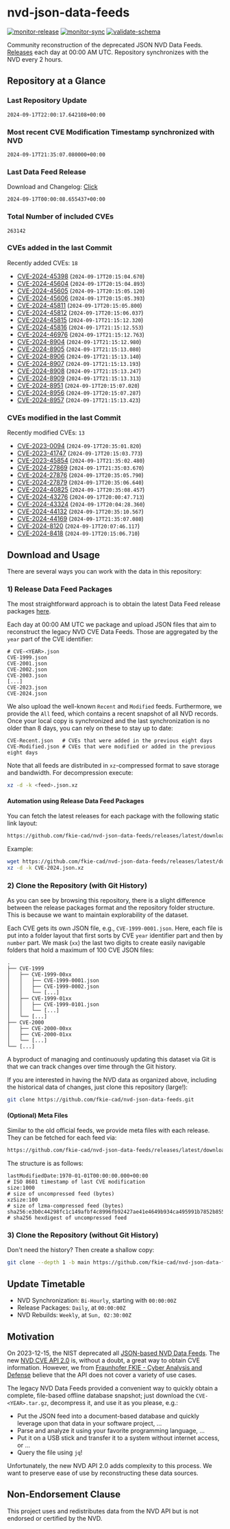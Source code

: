 # nvd-json-data-feeds

[![monitor-release](https://github.com/fkie-cad/nvd-json-data-feeds/actions/workflows/monitor_release.yml/badge.svg)](https://github.com/fkie-cad/nvd-json-data-feeds/actions/workflows/monitor_release.yml)
[![monitor-sync](https://github.com/fkie-cad/nvd-json-data-feeds/actions/workflows/monitor_sync.yml/badge.svg)](https://github.com/fkie-cad/nvd-json-data-feeds/actions/workflows/monitor_sync.yml)
[![validate-schema](https://github.com/fkie-cad/nvd-json-data-feeds/actions/workflows/validate_schema.yml/badge.svg)](https://github.com/fkie-cad/nvd-json-data-feeds/actions/workflows/validate_schema.yml)

Community reconstruction of the deprecated JSON NVD Data Feeds.
[Releases](https://github.com/fkie-cad/nvd-json-data-feeds/releases/latest) each day at 00:00 AM UTC.
Repository synchronizes with the NVD every 2 hours.

## Repository at a Glance

### Last Repository Update

```plain
2024-09-17T22:00:17.642108+00:00
```

### Most recent CVE Modification Timestamp synchronized with NVD

```plain
2024-09-17T21:35:07.080000+00:00
```

### Last Data Feed Release

Download and Changelog: [Click](https://github.com/fkie-cad/nvd-json-data-feeds/releases/latest)

```plain
2024-09-17T00:00:08.655437+00:00
```

### Total Number of included CVEs

```plain
263142
```

### CVEs added in the last Commit

Recently added CVEs: `18`

- [CVE-2024-45398](CVE-2024/CVE-2024-453xx/CVE-2024-45398.json) (`2024-09-17T20:15:04.670`)
- [CVE-2024-45604](CVE-2024/CVE-2024-456xx/CVE-2024-45604.json) (`2024-09-17T20:15:04.893`)
- [CVE-2024-45605](CVE-2024/CVE-2024-456xx/CVE-2024-45605.json) (`2024-09-17T20:15:05.120`)
- [CVE-2024-45606](CVE-2024/CVE-2024-456xx/CVE-2024-45606.json) (`2024-09-17T20:15:05.393`)
- [CVE-2024-45811](CVE-2024/CVE-2024-458xx/CVE-2024-45811.json) (`2024-09-17T20:15:05.800`)
- [CVE-2024-45812](CVE-2024/CVE-2024-458xx/CVE-2024-45812.json) (`2024-09-17T20:15:06.037`)
- [CVE-2024-45815](CVE-2024/CVE-2024-458xx/CVE-2024-45815.json) (`2024-09-17T21:15:12.320`)
- [CVE-2024-45816](CVE-2024/CVE-2024-458xx/CVE-2024-45816.json) (`2024-09-17T21:15:12.553`)
- [CVE-2024-46976](CVE-2024/CVE-2024-469xx/CVE-2024-46976.json) (`2024-09-17T21:15:12.763`)
- [CVE-2024-8904](CVE-2024/CVE-2024-89xx/CVE-2024-8904.json) (`2024-09-17T21:15:12.980`)
- [CVE-2024-8905](CVE-2024/CVE-2024-89xx/CVE-2024-8905.json) (`2024-09-17T21:15:13.080`)
- [CVE-2024-8906](CVE-2024/CVE-2024-89xx/CVE-2024-8906.json) (`2024-09-17T21:15:13.140`)
- [CVE-2024-8907](CVE-2024/CVE-2024-89xx/CVE-2024-8907.json) (`2024-09-17T21:15:13.193`)
- [CVE-2024-8908](CVE-2024/CVE-2024-89xx/CVE-2024-8908.json) (`2024-09-17T21:15:13.247`)
- [CVE-2024-8909](CVE-2024/CVE-2024-89xx/CVE-2024-8909.json) (`2024-09-17T21:15:13.313`)
- [CVE-2024-8951](CVE-2024/CVE-2024-89xx/CVE-2024-8951.json) (`2024-09-17T20:15:07.020`)
- [CVE-2024-8956](CVE-2024/CVE-2024-89xx/CVE-2024-8956.json) (`2024-09-17T20:15:07.287`)
- [CVE-2024-8957](CVE-2024/CVE-2024-89xx/CVE-2024-8957.json) (`2024-09-17T21:15:13.423`)


### CVEs modified in the last Commit

Recently modified CVEs: `13`

- [CVE-2023-0094](CVE-2023/CVE-2023-00xx/CVE-2023-0094.json) (`2024-09-17T20:35:01.820`)
- [CVE-2023-41747](CVE-2023/CVE-2023-417xx/CVE-2023-41747.json) (`2024-09-17T20:15:03.773`)
- [CVE-2023-45854](CVE-2023/CVE-2023-458xx/CVE-2023-45854.json) (`2024-09-17T21:35:02.480`)
- [CVE-2024-27869](CVE-2024/CVE-2024-278xx/CVE-2024-27869.json) (`2024-09-17T21:35:03.670`)
- [CVE-2024-27876](CVE-2024/CVE-2024-278xx/CVE-2024-27876.json) (`2024-09-17T20:35:05.790`)
- [CVE-2024-27879](CVE-2024/CVE-2024-278xx/CVE-2024-27879.json) (`2024-09-17T20:35:06.640`)
- [CVE-2024-40825](CVE-2024/CVE-2024-408xx/CVE-2024-40825.json) (`2024-09-17T20:35:08.457`)
- [CVE-2024-43276](CVE-2024/CVE-2024-432xx/CVE-2024-43276.json) (`2024-09-17T20:00:47.713`)
- [CVE-2024-43324](CVE-2024/CVE-2024-433xx/CVE-2024-43324.json) (`2024-09-17T20:04:28.360`)
- [CVE-2024-44132](CVE-2024/CVE-2024-441xx/CVE-2024-44132.json) (`2024-09-17T20:35:10.567`)
- [CVE-2024-44169](CVE-2024/CVE-2024-441xx/CVE-2024-44169.json) (`2024-09-17T21:35:07.080`)
- [CVE-2024-8120](CVE-2024/CVE-2024-81xx/CVE-2024-8120.json) (`2024-09-17T20:07:46.117`)
- [CVE-2024-8418](CVE-2024/CVE-2024-84xx/CVE-2024-8418.json) (`2024-09-17T20:15:06.710`)


## Download and Usage

There are several ways you can work with the data in this repository:

### 1) Release Data Feed Packages

The most straightforward approach is to obtain the latest Data Feed release packages [here](https://github.com/fkie-cad/nvd-json-data-feeds/releases/latest).

Each day at 00:00 AM UTC we package and upload JSON files that aim to reconstruct the legacy NVD CVE Data Feeds.
Those are aggregated by the `year` part of the CVE identifier:

```
# CVE-<YEAR>.json
CVE-1999.json
CVE-2001.json
CVE-2002.json
CVE-2003.json
[...]
CVE-2023.json
CVE-2024.json
```

We also upload the well-known `Recent` and `Modified` feeds.
Furthermore, we provide the `All` feed, which contains a recent snapshot of all NVD records.
Once your local copy is synchronized and the last synchronization is no older than 8 days, you can rely on these to stay up to date:

```plain
CVE-Recent.json   # CVEs that were added in the previous eight days
CVE-Modified.json # CVEs that were modified or added in the previous eight days
```

Note that all feeds are distributed in `xz`-compressed format to save storage and bandwidth.
For decompression execute:

```sh
xz -d -k <feed>.json.xz
```

#### Automation using Release Data Feed Packages

You can fetch the latest releases for each package with the following static link layout:

```sh
https://github.com/fkie-cad/nvd-json-data-feeds/releases/latest/download/CVE-<YEAR>.json.xz
```

Example:

```sh
wget https://github.com/fkie-cad/nvd-json-data-feeds/releases/latest/download/CVE-2024.json.xz
xz -d -k CVE-2024.json.xz
```

### 2) Clone the Repository (with Git History)

As you can see by browsing this repository, there is a slight difference between the release packages format and the repository folder structure.
This is because we want to maintain explorability of the dataset.

Each CVE gets its own JSON file, e.g., `CVE-1999-0001.json`.
Here, each file is put into a folder layout that first sorts by CVE `year` identifier part and then by `number` part.
We mask (`xx`) the last two digits to create easily navigable folders that hold a maximum of 100 CVE JSON files:

```plain
.
├── CVE-1999
│   ├── CVE-1999-00xx
│   │   ├── CVE-1999-0001.json
│   │   ├── CVE-1999-0002.json
│   │   └── [...]
│   ├── CVE-1999-01xx
│   │   ├── CVE-1999-0101.json
│   │   └── [...]
│   └── [...]
├── CVE-2000
│   ├── CVE-2000-00xx
│   ├── CVE-2000-01xx
│   └── [...]
└── [...]
```

A byproduct of managing and continuously updating this dataset via Git is that we can track changes over time through the Git history.

If you are interested in having the NVD data as organized above, including the historical data of changes, just clone this repository (large!):

```sh
git clone https://github.com/fkie-cad/nvd-json-data-feeds.git
```

#### (Optional) Meta Files

Similar to the old official feeds, we provide meta files with each release. They can be fetched for each feed via:

```sh
https://github.com/fkie-cad/nvd-json-data-feeds/releases/latest/download/CVE-<YEAR>.meta
```

The structure is as follows:

```plain
lastModifiedDate:1970-01-01T00:00:00.000+00:00                          # ISO 8601 timestamp of last CVE modification
size:1000                                                               # size of uncompressed feed (bytes)
xzSize:100                                                              # size of lzma-compressed feed (bytes)
sha256:e3b0c44298fc1c149afbf4c8996fb92427ae41e4649b934ca495991b7852b855 # sha256 hexdigest of uncompressed feed
```

### 3) Clone the Repository (without Git History)

Don't need the history? Then create a shallow copy:

```sh
git clone --depth 1 -b main https://github.com/fkie-cad/nvd-json-data-feeds.git
```


## Update Timetable

* NVD Synchronization: `Bi-Hourly`, starting with `00:00:00Z`
* Release Packages: `Daily`, at `00:00:00Z`
* NVD Rebuilds: `Weekly`, at `Sun, 02:30:00Z`


## Motivation

On 2023-12-15, the NIST deprecated all [JSON-based NVD Data Feeds](https://nvd.nist.gov/vuln/data-feeds#divRetirementBanner-1).
The new [NVD CVE API 2.0](https://nvd.nist.gov/developers/vulnerabilities) is, without a doubt, a great way to obtain CVE information.
However, we from [Fraunhofer FKIE - Cyber Analysis and Defense](https://www.fkie.fraunhofer.de/en/departments/cad.html) believe that the API does not cover a variety of use cases.

The legacy NVD Data Feeds provided a convenient way to quickly obtain a complete, file-based offline database snapshot; just download the `CVE-<YEAR>.tar.gz`, decompress it, and use it as you please, e.g.:

- Put the JSON feed into a document-based database and quickly leverage upon that data in your software project, ...
- Parse and analyze it using your favorite programming language, ...
- Put it on a USB stick and transfer it to a system without internet access, or ...
- Query the file using `jq`!

Unfortunately, the new NVD API 2.0 adds complexity to this process.
We want to preserve ease of use by reconstructing these data sources.

## Non-Endorsement Clause

This project uses and redistributes data from the NVD API but is not endorsed or certified by the NVD.